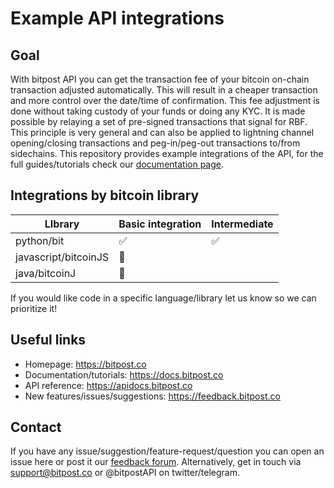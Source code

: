 # Example API integrations

## Goal

With bitpost API you can get the transaction fee of your bitcoin on-chain transaction adjusted automatically. This will result in a cheaper transaction and more control over the date/time of confirmation. This fee adjustment is done without taking custody of your funds or doing any KYC. It is made possible by relaying a set of pre-signed transactions that signal for RBF. This principle is very general and can also be applied to lightning channel opening/closing transactions and peg-in/peg-out transactions to/from sidechains. This repository provides example integrations of the API, for the full guides/tutorials check our [documentation page](https://docs.bitpost.co). 


## Integrations by bitcoin library

| LIbrary    		| Basic integration 	| Intermediate 	| 
|-----------------------|-----------------------|--------------	|
| python/bit 		|          ✅         	|      ✅     	| 
| javascript/bitcoinJS  |          💭        	|              	|
| java/bitcoinJ		|          💭         	|              	|

If you would like code in a specific language/library let us know so we can prioritize it!


## Useful links
- Homepage: https://bitpost.co
- Documentation/tutorials: https://docs.bitpost.co
- API reference: https://apidocs.bitpost.co
- New features/issues/suggestions: https://feedback.bitpost.co

## Contact
If you have any issue/suggestion/feature-request/question you can open an issue here or post it our [feedback forum](https://feedback.bitpost.co). Alternatively, get in touch via support@bitpost.co or @bitpostAPI on twitter/telegram.
